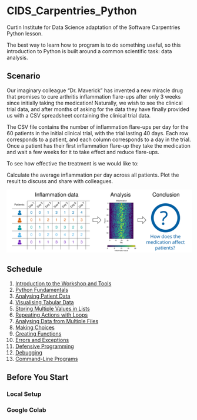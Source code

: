 # CIDS_Carpentries_Python
Curtin Institute for Data Science adaptation of the Software Carpentries Python lesson.

The best way to learn how to program is to do something useful, so this introduction to Python is built around a common scientific task: data analysis.

## Scenario
Our imaginary colleague “Dr. Maverick” has invented a new miracle drug that promises to cure arthritis inflammation flare-ups after only 3 weeks since initially taking the medication! Naturally, we wish to see the clinical trial data, and after months of asking for the data they have finally provided us with a CSV spreadsheet containing the clinical trial data.

The CSV file contains the number of inflammation flare-ups per day for the 60 patients in the initial clinical trial, with the trial lasting 40 days. Each row corresponds to a patient, and each column corresponds to a day in the trial. Once a patient has their first inflammation flare-up they take the medication and wait a few weeks for it to take effect and reduce flare-ups.

To see how effective the treatment is we would like to:

Calculate the average inflammation per day across all patients.
Plot the result to discuss and share with colleagues.

![Lesson Overview](assets/lesson-overview.svg)

## Schedule
1. [Introduction to the Workshop and Tools](https://tinyurl.com/202409-cids-python)
2. [Python Fundamentals](https://swcarpentry.github.io/python-novice-inflammation/01-intro.html)
3. [Analysing Patient Data](https://swcarpentry.github.io/python-novice-inflammation/02-numpy.html)
4. [Visualising Tabular Data](https://swcarpentry.github.io/python-novice-inflammation/03-matplotlib.html)
5. [Storing Multiple Values in Lists](https://swcarpentry.github.io/python-novice-inflammation/04-lists.html)
6. [Repeating Actions with Loops](https://swcarpentry.github.io/python-novice-inflammation/05-loop.html)
7. [Analysing Data from Multiple Files](https://swcarpentry.github.io/python-novice-inflammation/06-files.html) 
8. [Making Choices](https://swcarpentry.github.io/python-novice-inflammation/07-cond.html) 
9. [Creating Functions](https://swcarpentry.github.io/python-novice-inflammation/08-func.html)
10. [Errors and Exceptions](https://swcarpentry.github.io/python-novice-inflammation/09-errors.html)
10. [Defensive Programming](https://swcarpentry.github.io/python-novice-inflammation/10-defensive.html)
11. [Debugging](https://swcarpentry.github.io/python-novice-inflammation/11-debugging.html)
12. [Command-Line Programs](https://swcarpentry.github.io/python-novice-inflammation/12-cmdline.html)

## Before You Start
### Local Setup

### Google Colab


